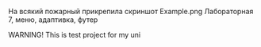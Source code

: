 На всякий пожарный прикрепила скриншот Example.png
Лабораторная 7, меню, адаптивка, футер


WARNING! This is test project for my uni